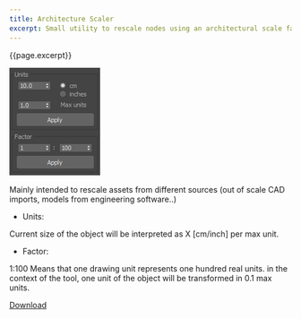 ```yaml
---
title: Architecture Scaler
excerpt: Small utility to rescale nodes using an architectural scale factor.
---
```


{{page.excerpt}}

![arch?scale](/assets/images/ui/HAG_archscaler.png)

Mainly intended to rescale assets from different sources (out of scale CAD imports, models from engineering software..)

* Units:

Current size of the object will be interpreted as X [cm/inch] per max unit.

* Factor:

1:100
Means that one drawing unit represents one hundred real units. in the context of the tool, one unit of the object will be transformed in 0.1 max units.

<a href="https://github.com/HAG87/maxscript-assorted/blob/master/release/arch_scaler.zip" class="btn btn--primary">Download</a>
